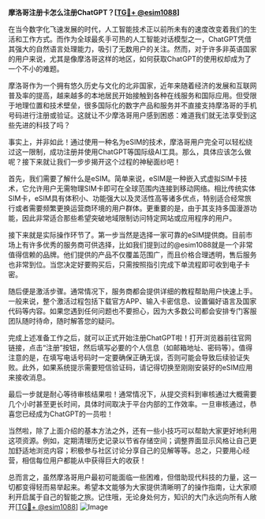 **摩洛哥注册卡怎么注册ChatGPT？[[TG💪+ @esim1088](https://t.me/s/esim1088)]**

在当今数字化飞速发展的时代，人工智能技术正以前所未有的速度改变着我们的生活和工作方式。而作为全球最炙手可热的人工智能对话模型之一，ChatGPT凭借其强大的自然语言处理能力，吸引了无数用户的关注。然而，对于许多非英语国家的用户来说，尤其是像摩洛哥这样的地区，如何获取ChatGPT的使用权却成为了一个不小的难题。

摩洛哥作为一个拥有悠久历史与文化的北非国家，近年来随着经济的发展和互联网普及率的提高，越来越多的本地居民开始接触到各种在线服务和国际应用。但受限于地理位置和技术壁垒，很多国际化的数字产品和服务并不直接支持摩洛哥的手机号码进行注册或验证。这就让不少摩洛哥用户感到困惑：难道我们就无法享受到这些先进的科技了吗？

事实上，并非如此！通过使用一种名为eSIM的技术，摩洛哥用户完全可以轻松绕过这一限制，成功注册并使用ChatGPT等国际级AI工具。那么，具体应该怎么做呢？接下来就让我们一步步揭开这个过程的神秘面纱吧！

首先，我们需要了解什么是eSIM。简单来说，eSIM是一种嵌入式虚拟SIM卡技术，它允许用户无需物理SIM卡即可在全球范围内连接到移动网络。相比传统实体SIM卡，eSIM具有体积小、功能强大以及灵活性高等诸多优点，特别适合经常旅行或者需要频繁更换运营商环境的用户群体。更重要的是，由于其支持多国漫游功能，因此非常适合那些希望突破地域限制访问特定网站或应用程序的用户。

接下来就是实际操作环节了。第一步当然是选择一家可靠的eSIM提供商。目前市场上有许多优秀的服务商可供选择，比如我们提到过的@esim1088就是一个非常值得信赖的品牌。他们提供的产品不仅覆盖范围广，而且价格合理透明，售后服务也非常到位。当您决定好要购买后，只需按照指引完成下单流程即可收到电子卡密。

随后便是激活步骤。通常情况下，服务商都会提供详细的教程帮助用户快速上手。一般来说，整个激活过程包括下载官方APP、输入卡密信息、设置偏好语言及国家代码等内容。如果您遇到任何问题也不要担心，因为大多数公司都会安排专门客服团队随时待命，随时解答您的疑问。

完成上述准备工作之后，就可以正式开始注册ChatGPT啦！打开浏览器前往官网链接，点击“注册”按钮，然后填写必要的个人信息（如邮箱地址、密码等）。值得注意的是，在填写电话号码时一定要确保正确无误，否则可能会导致后续验证失败。此外，如果系统提示需要短信验证码，请记得切换至刚刚安装好的eSIM应用来接收消息。

最后一步就是耐心等待审核结果啦！通常情况下，从提交资料到审核通过大概需要几个小时甚至更长时间，具体时间取决于平台内部的工作效率。一旦审核通过，恭喜您已经成为ChatGPT的一员啦！

当然啦，除了上面介绍的基本方法之外，还有一些小技巧可以帮助大家更好地利用这项资源。例如，定期清理历史记录以节省存储空间；调整界面显示风格让自己更加舒适地浏览内容；积极参与社区讨论分享自己的见解等等。总之，只要用心经营，相信每位用户都能从中获得巨大的收获！

总而言之，虽然摩洛哥用户最初可能面临一些困难，但借助现代科技的力量，这一切都变得轻而易举起来。希望本文能够为大家提供清晰明了的操作指南，让大家顺利开启属于自己的智能之旅。记住哦，无论身处何方，知识的大门永远向所有人敞开[[TG💪+ @esim1088](https://t.me/s/esim1088)] ![Image](https://i.postimg.cc/4NQfJmqS/Snipaste-2025-05-13-00-14-12.png)